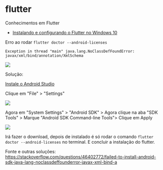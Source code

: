 # flutter
Conhecimentos em Flutter





- [Instalando e configurando o Flutter no Windows 10](https://flutter.dev/docs/get-started/install/windows#android-setup)

Erro ao rodar `flutter doctor --android-licenses`

`Exception in thread "main" java.lang.NoClassDefFoundError: javax/xml/bind/annotation/XmlSchema`

![](https://github.com/brunomotadev/flutter/blob/main/assets/errorfluterdoctor-android-licenses.jpg)

Solução:

[Instale o Android Studio](https://developer.android.com/news)

Clique em "File" > "Settings" 

![](https://github.com/brunomotadev/flutter/blob/main/assets/androidstudio1-file-settings.jpg)

Agora em "System Settings" > "Android SDK" > Agora clique na aba "SDK Tools" > Marque "Android SDK Command-line Tools"> Clique em Apply

![](https://github.com/brunomotadev/flutter/blob/main/assets/androidstudio2-systemSettings-androidSDK-SDKtools.jpg)

Irá fazer o download, depois de instalado é só rodar o comando `flutter doctor --android-licenses` no terminal. E concluir a instalação do flutter.

Fonte e outras soluções: https://stackoverflow.com/questions/46402772/failed-to-install-android-sdk-java-lang-noclassdeffounderror-javax-xml-bind-a
